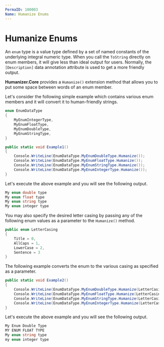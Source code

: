 ```yaml
---
PermaID: 100003
Name: Humanize Enums
---
```


# Humanize Enums

An `enum` type is a value type defined by a set of named constants of the underlying integral numeric type. When you call the `ToString` directly on enum members, it will give less than ideal output for users. Normally, the `[Description]` data annotation attribute is used to get a more friendly output. 

**Humanizer.Core** provides a `Humanize()` extension method that allows you to put some space between words of an enum member.

Let's consider the following simple example which contains various enum members and it will convert it to human-friendly strings.

```csharp
enum EnumDataType
{
    MyEnumIntegerType,
    MyEnumFloatType,
    MyEnumDoubleType,
    MyEnumStringType,
}

public static void Example1()
{
    Console.WriteLine(EnumDataType.MyEnumDoubleType.Humanize());
    Console.WriteLine(EnumDataType.MyEnumFloatType.Humanize());
    Console.WriteLine(EnumDataType.MyEnumStringType.Humanize());
    Console.WriteLine(EnumDataType.MyEnumIntegerType.Humanize());
}
```

Let's execute the above example and you will see the following output.

```csharp
My enum double type
My enum float type
My enum string type
My enum integer type
```

You may also specify the desired letter casing by passing any of the following enum values as a parameter to the `Humanize()`  method.

```csharp
public enum LetterCasing
{
    Title = 0,    
    AllCaps = 1,  
    LowerCase = 2,
    Sentence = 3  
}
``` 

The following example converts the enum to the various casing as specified as a parameter.

```csharp
public static void Example2()
{
    Console.WriteLine(EnumDataType.MyEnumDoubleType.Humanize(LetterCasing.Title));
    Console.WriteLine(EnumDataType.MyEnumFloatType.Humanize(LetterCasing.AllCaps));
    Console.WriteLine(EnumDataType.MyEnumStringType.Humanize(LetterCasing.Sentence));
    Console.WriteLine(EnumDataType.MyEnumIntegerType.Humanize(LetterCasing.LowerCase));
}
```

Let's execute the above example and you will see the following output.

```csharp
My Enum Double Type
MY ENUM FLOAT TYPE
My enum string type
my enum integer type
``` 